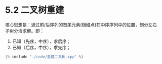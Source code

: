 # 5.2 二叉树重建

核心思想是：通过前/后序列的首尾元素(根结点)在中序序列中的位置，划分左右子树分治求解。即：
1. 已知（先序，中序），求后序；
2. 已知（后序，中序），求先序；

```cpp
{% include "./code/重建二叉树.cpp" %}
```
